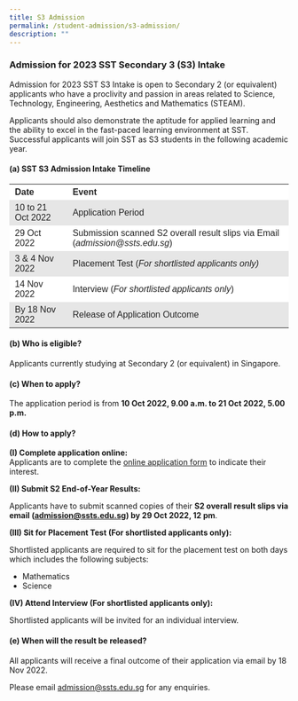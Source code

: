 ```yaml
---
title: S3 Admission
permalink: /student-admission/s3-admission/
description: ""
---
```

### Admission for 2023 SST Secondary 3 (S3) Intake

Admission for 2023 SST S3 Intake is open to Secondary 2 (or equivalent) applicants who have a proclivity and passion in areas related to Science, Technology, Engineering, Aesthetics and Mathematics (STEAM). 

Applicants should also demonstrate the aptitude for applied learning and the ability to excel in the fast-paced learning environment at SST. Successful applicants will join SST as S3 students in the following academic year.

#### (a) SST S3 Admission Intake Timeline

<table style="box-sizing: inherit; border-collapse: collapse; border-spacing: 0px; width: 820px; max-width: 100%; color: rgb(34, 34, 34); font-family: &quot;Source Sans Pro&quot;, sans-serif; font-size: 16px; font-style: normal; font-variant-ligatures: normal; font-variant-caps: normal; font-weight: 400; letter-spacing: normal; orphans: 2; text-align: start; text-transform: none; white-space: normal; widows: 2; word-spacing: 0px; -webkit-text-stroke-width: 0px; background-color: rgb(255, 255, 255); text-decoration-thickness: initial; text-decoration-style: initial; text-decoration-color: initial;"><tbody style="box-sizing: inherit;"><tr style="box-sizing: inherit; background: rgb(255, 255, 255);"><td style="box-sizing: inherit; padding: 5px 10px;"><strong style="box-sizing: inherit; font-weight: bold;">Date</strong></td><td style="box-sizing: inherit; padding: 5px 10px;"><strong style="box-sizing: inherit; font-weight: bold;">Event</strong></td></tr><tr style="box-sizing: inherit; background: rgb(230, 230, 230);"><td style="box-sizing: inherit; padding: 5px 10px;">10 to 21 Oct 2022</td><td style="box-sizing: inherit; padding: 5px 10px;">Application Period</td></tr><tr style="box-sizing: inherit; background: rgb(255, 255, 255);"><td style="box-sizing: inherit; padding: 5px 10px;">29 Oct 2022</td><td style="box-sizing: inherit; padding: 5px 10px;">Submission scanned S2 overall result slips via Email (<em style="box-sizing: inherit;">admission@ssts.edu.sg</em>)</td></tr><tr style="box-sizing: inherit; background: rgb(230, 230, 230);"><td style="box-sizing: inherit; padding: 5px 10px;">3 &amp; 4 Nov 2022</td><td style="box-sizing: inherit; padding: 5px 10px;">Placement Test (<em style="box-sizing: inherit;">For shortlisted applicants only)</em></td></tr><tr style="box-sizing: inherit; background: rgb(255, 255, 255);"><td style="box-sizing: inherit; padding: 5px 10px;">14 Nov 2022</td><td style="box-sizing: inherit; padding: 5px 10px;">Interview (<em style="box-sizing: inherit;">For shortlisted applicants only</em>)</td></tr><tr style="box-sizing: inherit; background: rgb(230, 230, 230);"><td style="box-sizing: inherit; padding: 5px 10px;">By 18 Nov 2022</td><td style="box-sizing: inherit; padding: 5px 10px;">Release of Application Outcome</td></tr></tbody></table>

#### (b) Who is eligible?

Applicants currently studying at Secondary 2 (or equivalent) in Singapore.

#### (c) When to apply?

The application period is from **10 Oct 2022, 9.00 a.m. to 21 Oct 2022, 5.00 p.m.**

#### (d) How to apply?

**(I) Complete application online:**  
Applicants are to complete the [online application form](https://form.gov.sg/6332543aeb453b0012ecb898) to indicate their interest.  

**(II) Submit S2 End-of-Year Results:**

Applicants have to submit scanned copies of their **S2 overall result slips via email (admission@ssts.edu.sg) by 29 Oct 2022, 12 pm**.

**(III) Sit for Placement Test (For shortlisted applicants only):**

Shortlisted applicants are required to sit for the placement test on both days which includes the following subjects:

*   Mathematics
*   Science

**(IV) Attend Interview (For shortlisted applicants only):**

Shortlisted applicants will be invited for an individual interview.

#### (e) When will the result be released?

All applicants will receive a final outcome of their application via email by 18 Nov 2022.

Please email [admission@ssts.edu.sg](mailto:admission@ssts.edu.sg) for any enquiries.

